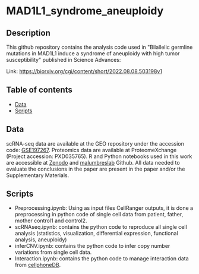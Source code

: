 # MAD1L1_syndrome_aneuploidy

## Description

This github repository contains the analysis code used in "Bilallelic germline mutations in MAD1L1 induce a syndrome of aneuploidy with high tumor susceptibility" published in Science Advances:

Link: https://biorxiv.org/cgi/content/short/2022.08.08.503198v1

## Table of contents

- [Data](#Data)
- [Scripts](#Scripts)


## Data

scRNA-seq data are available at the GEO repository under the accession code: [GSE197267](https://www.ncbi.nlm.nih.gov/geo/query/acc.cgi?acc=GSE197267). Proteomics data are available at ProteomeXchange (Project accession: PXD035765). R and Python notebooks used in this work are accessible at [Zenodo](https://zenodo.org/record/6960105#.YweMyi8lMTs) and [malumbreslab](https://github.com/malumbreslab/MAD1L1_syndrome_aneuploidy) Github. All data needed to evaluate the conclusions in the paper are present in the paper and/or the Supplementary Materials.

## Scripts

- Preprocessing.ipynb: Using as input files CellRanger outputs, it is done a preprocessing in python code of single cell data from patient, father, mother control1 and control2.
- scRNAseq.ipynb: contains the python code to reproduce all single cell analysis (statistics, visualization, differential expression, functional analysis, aneuploidy)
- inferCNV.ipynb: contains the python code to infer copy number variations from single cell data.
- Interaction.ipynb: contains the python code to manage interaction data from [cellphoneDB](https://github.com/Teichlab/cellphonedb).
